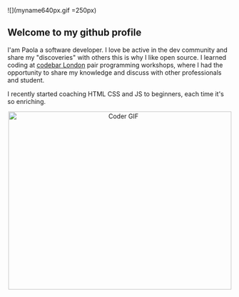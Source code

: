 ![](myname640px.gif =250px)

## Welcome to my github profile
I'am Paola a software developer. I love be active in the dev community and share my "discoveries" with others this is why I like open source.
I learned coding at [codebar London](https://codebar.io/) pair programming workshops, where I had the opportunity to share my knowledge and discuss with other professionals and student. 

I recently started coaching HTML CSS and JS to beginners, each time it's so enriching.


<p  align="center"><img src="https://media.giphy.com/media/SWoSkN6DxTszqIKEqv/giphy.gif" alt="Coder GIF" width="500" height="400"></p>
